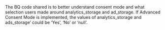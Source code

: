 The BQ code shared is to better understand consent mode and what selection users made around analytics_storage and ad_storage. If Advanced Consent Mode is implemented, the values of analytics_storage and ads_storage’ could be ‘Yes’, ‘No’ or ‘null’.
